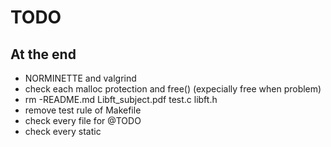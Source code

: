 # TODO
## At the end
- NORMINETTE and valgrind
- check each malloc protection and free() (expecially free when problem)
- rm -README.md Libft_subject.pdf test.c libft.h
- remove test rule of Makefile
- check every file for @TODO
- check every static
